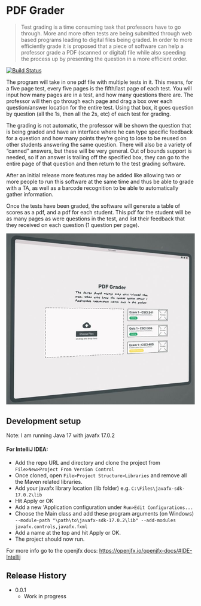 # PDF Grader
> Test grading is a time consuming task that professors have to go through. More and more often tests are being submitted through web based programs leading to digital files being graded. In order to more efficiently grade it is proposed that a piece of software can help a professor grade a PDF (scanned or digital) file while also speeding the process up by presenting the question in a more efficient order.


[![Build Status][travis-image]][travis-url]

The program will take in one pdf file with multiple tests in it. This means, for a five page test, every five pages is the fifth/last page of each test. You will input how many pages are in a test, and how many questions there are. The professor will then go through each page and drag a box over each question/answer location for the entire test. Using that box, it goes question by question (all the 1s, then all the 2s, etc) of each test for grading.

The grading is not automatic, the professor will be shown the question that is being graded and have an interface where he can type specific feedback for a question and how many points they’re going to lose to be reused on other students answering the same question. There will also be a variety of “canned” answers, but these will be very general. Out of bounds support is needed, so if an answer is trailing off the specified box, they can go to the entire page of that question and then return to the test grading software.

After an initial release more features may be added like allowing two or more people to run this software at the same time and thus be able to grade with a TA, as well as a barcode recognition to be able to automatically gather information.

Once the tests have been graded, the software will generate a table of scores as a pdf, and a pdf for each student. This pdf for the student will be as many pages as were questions in the test, and list their feedback that they received on each question (1 question per page).

![pdfGrader](PDFGrader.jpg)

## Development setup
Note: I am running Java 17 with javafx 17.0.2
#### For IntelliJ IDEA:

- Add the repo URL and directory and clone the project from `File>New>Project From Version Control` 
- Once cloned, open `File>Project Structure>Libraries` and remove all the Maven related libraries.
- Add your javafx library location (lib folder) 
e.g.  `C:\Files\javafx-sdk-17.0.2\lib`
- Hit Apply or OK 
- Add a new 'Application configuration under `Run>Edit Configurations...` 
- Choose the Main class and add these program arguments (on Windows)
`--module-path "\path\to\javafx-sdk-17.0.2\lib" --add-modules javafx.controls,javafx.fxml`
- Add a name at the top and hit Apply or OK.
- The project should now run.

For more info go to the openjfx docs:
https://openjfx.io/openjfx-docs/#IDE-Intellij



## Release History


* 0.0.1
    * Work in progress


<!---
## Meta

Your Name – [@YourTwitter](https://twitter.com/dbader_org) – YourEmail@example.com

Distributed under the XYZ license. See ``LICENSE`` for more information.

[https://github.com/yourname/github-link](https://github.com/dbader/)


## Contributing

1. Fork it (<https://github.com/yourname/yourproject/fork>)
2. Create your feature branch (`git checkout -b feature/fooBar`)
3. Commit your changes (`git commit -am 'Add some fooBar'`)
4. Push to the branch (`git push origin feature/fooBar`)
5. Create a new Pull Request
--->
<!-- Markdown link & img dfn's -->
[travis-image]: https://img.shields.io/travis/dbader/node-datadog-metrics/master.svg?style=flat-square
[travis-url]: https://travis-ci.org/dbader/node-datadog-metrics
[wiki]: https://github.com/yourname/yourproject/wiki
